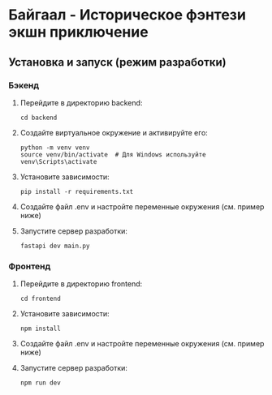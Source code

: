 # Байгаал - Историческое фэнтези экшн приключение


## Установка и запуск (режим разработки)

### Бэкенд

1. Перейдите в директорию backend:
   ```
   cd backend
   ```

2. Создайте виртуальное окружение и активируйте его:
   ```
   python -m venv venv
   source venv/bin/activate  # Для Windows используйте venv\Scripts\activate
   ```

3. Установите зависимости:
   ```
   pip install -r requirements.txt
   ```

4. Создайте файл .env и настройте переменные окружения (см. пример ниже)

5. Запустите сервер разработки:
   ```
   fastapi dev main.py
   ```

### Фронтенд

1. Перейдите в директорию frontend:
   ```
   cd frontend
   ```

2. Установите зависимости:
   ```
   npm install
   ```

3. Создайте файл .env и настройте переменные окружения (см. пример ниже)

4. Запустите сервер разработки:
   ```
   npm run dev
   ```
